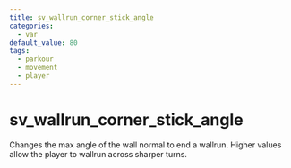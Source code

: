 ```yaml
---
title: sv_wallrun_corner_stick_angle
categories:
  - var
default_value: 80
tags:
  - parkour
  - movement
  - player
---
```


# sv_wallrun_corner_stick_angle

Changes the max angle of the wall normal to end a wallrun. Higher values allow the player to wallrun across sharper turns.
